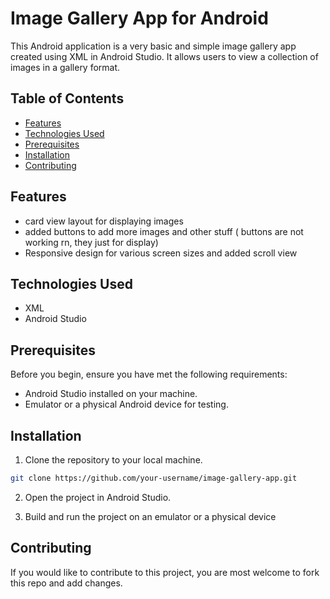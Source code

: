 # Image Gallery App for Android

This Android application is a very basic and simple image gallery app created using XML in Android Studio. It allows users to view a collection of images in a gallery format.

## Table of Contents

- [Features](#features)
- [Technologies Used](#technologies-used)
- [Prerequisites](#prerequisites)
- [Installation](#installation)
- [Contributing](#contributing)

## Features

- card view layout for displaying images
- added buttons to add more images and other stuff ( buttons are not working rn, they just for display)
- Responsive design for various screen sizes and added scroll view

## Technologies Used

- XML
- Android Studio

## Prerequisites

Before you begin, ensure you have met the following requirements:

- Android Studio installed on your machine.
- Emulator or a physical Android device for testing.

## Installation

1. Clone the repository to your local machine.

```bash
git clone https://github.com/your-username/image-gallery-app.git
```
2. Open the project in Android Studio.

3. Build and run the project on an emulator or a physical device

## Contributing

If you would like to contribute to this project, you are most welcome to fork this repo and add changes.
